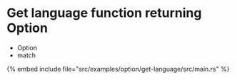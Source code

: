 # Get language function returning Option

* Option
* match

{% embed include file="src/examples/option/get-language/src/main.rs" %}


